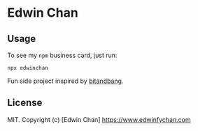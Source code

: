 # Edwin Chan


## Usage

To see my `npm` business card, just run:

```
npx edwinchan
```

Fun side project inspired by [bitandbang](https://github.com/bnb/bitandbang).

## License

MIT. Copyright (c) [Edwin Chan] https://www.edwinfychan.com
